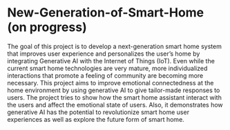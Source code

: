# New-Generation-of-Smart-Home (on progress)
The goal of this project is to develop a next-generation smart home system that improves user experience and personalizes the user’s home by integrating Generative AI with the Internet of
Things (IoT). Even while the current smart home technologies are very mature, more individualized interactions that promote a feeling of community are becoming more necessary. This project aims to improve emotional connectedness at the home environment by using generative AI to give tailor-made responses to users.
The project tries to show how the smart home assistant interact with the users and affect the emotional state of users. Also, it demonstrates how generative AI has the potential to revolutionize smart home user experiences as well as explore the future form of smart home.
